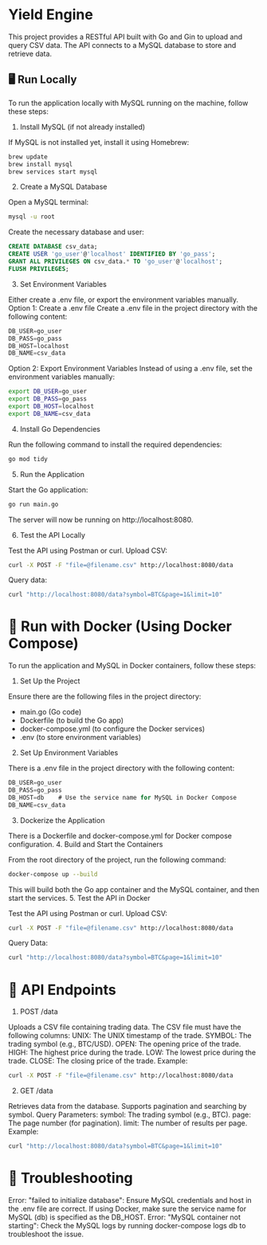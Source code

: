# Yield Engine
This project provides a RESTful API built with Go and Gin to upload and query CSV data. The API connects to a MySQL database to store and retrieve data.

## 🖥️ Run Locally
To run the application locally with MySQL running on the machine, follow these steps:
1. Install MySQL (if not already installed)

If MySQL is not installed yet, install it using Homebrew:
```bash
brew update
brew install mysql
brew services start mysql
```
2. Create a MySQL Database

Open a MySQL terminal:
```bash
mysql -u root
```
Create the necessary database and user:
```sql
CREATE DATABASE csv_data;
CREATE USER 'go_user'@'localhost' IDENTIFIED BY 'go_pass';
GRANT ALL PRIVILEGES ON csv_data.* TO 'go_user'@'localhost';
FLUSH PRIVILEGES;
```
3. Set Environment Variables

Either create a .env file, or export the environment variables manually.
Option 1: Create a .env file
Create a .env file in the project directory with the following content:
```go
DB_USER=go_user
DB_PASS=go_pass
DB_HOST=localhost
DB_NAME=csv_data
```
Option 2: Export Environment Variables
Instead of using a .env file, set the environment variables manually:
```bash
export DB_USER=go_user
export DB_PASS=go_pass
export DB_HOST=localhost
export DB_NAME=csv_data
```
4. Install Go Dependencies

Run the following command to install the required dependencies:
```bash
go mod tidy
```
5. Run the Application

Start the Go application:
```bash
go run main.go
```
The server will now be running on http://localhost:8080.

6. Test the API Locally

Test the API using Postman or curl.
Upload CSV:
```bash
curl -X POST -F "file=@filename.csv" http://localhost:8080/data
```
Query data:
```bash
curl "http://localhost:8080/data?symbol=BTC&page=1&limit=10"
```

# 🐳 Run with Docker (Using Docker Compose)
To run the application and MySQL in Docker containers, follow these steps:
1. Set Up the Project

Ensure there are the following files in the project directory:
+ main.go (Go code)
+ Dockerfile (to build the Go app)
+ docker-compose.yml (to configure the Docker services)
+ .env (to store environment variables)
2. Set Up Environment Variables

There is a .env file in the project directory with the following content:
```go
DB_USER=go_user
DB_PASS=go_pass
DB_HOST=db    # Use the service name for MySQL in Docker Compose
DB_NAME=csv_data
```
3. Dockerize the Application

There is a Dockerfile and docker-compose.yml for Docker compose configuration.
4. Build and Start the Containers

From the root directory of the project, run the following command:
```bash
docker-compose up --build
```
This will build both the Go app container and the MySQL container, and then start the services.
5. Test the API in Docker

Test the API using Postman or curl.
Upload CSV:
```bash
curl -X POST -F "file=@filename.csv" http://localhost:8080/data
```
Query Data:
```bash
curl "http://localhost:8080/data?symbol=BTC&page=1&limit=10"
```

# 📝 API Endpoints
1. POST /data

Uploads a CSV file containing trading data. The CSV file must have the following columns:
UNIX: The UNIX timestamp of the trade.
SYMBOL: The trading symbol (e.g., BTC/USD).
OPEN: The opening price of the trade.
HIGH: The highest price during the trade.
LOW: The lowest price during the trade.
CLOSE: The closing price of the trade.
Example:
```bash
curl -X POST -F "file=@filename.csv" http://localhost:8080/data
```
2. GET /data

Retrieves data from the database. Supports pagination and searching by symbol.
Query Parameters:
symbol: The trading symbol (e.g., BTC).
page: The page number (for pagination).
limit: The number of results per page.
Example:
```bash
curl "http://localhost:8080/data?symbol=BTC&page=1&limit=10"
```

# 📝 Troubleshooting
Error: "failed to initialize database": Ensure MySQL credentials and host in the .env file are correct. If using Docker, make sure the service name for MySQL (db) is specified as the DB_HOST.
Error: "MySQL container not starting": Check the MySQL logs by running docker-compose logs db to troubleshoot the issue.